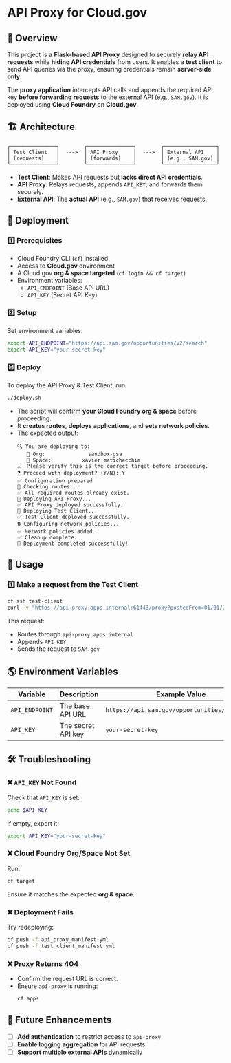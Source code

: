 # API Proxy for Cloud.gov

## 📌 Overview

This project is a **Flask-based API Proxy** designed to securely **relay API requests** while **hiding API credentials** from users. It enables a **test client** to send API queries via the proxy, ensuring credentials remain **server-side only**.

The **proxy application** intercepts API calls and appends the required API key **before forwarding requests** to the external API (e.g., `SAM.gov`). It is deployed using **Cloud Foundry** on **Cloud.gov**.

## 🏗️ Architecture

```
┌───────────────┐        ┌───────────────┐        ┌─────────────────┐
│ Test Client   │  --->  │ API Proxy     │  --->  │ External API    │
│ (requests)    │        │ (forwards)    │        │ (e.g., SAM.gov) │
└───────────────┘        └───────────────┘        └─────────────────┘
```

- **Test Client**: Makes API requests but **lacks direct API credentials**.
- **API Proxy**: Relays requests, appends `API_KEY`, and forwards them securely.
- **External API**: The **actual API** (e.g., `SAM.gov`) that receives requests.

## 🚀 Deployment

### **1️⃣ Prerequisites**

- Cloud Foundry CLI (`cf`) installed
- Access to **Cloud.gov** environment
- A Cloud.gov **org & space targeted** (`cf login && cf target`)
- Environment variables:
  - `API_ENDPOINT` (Base API URL)
  - `API_KEY` (Secret API Key)

### **2️⃣ Setup**

Set environment variables:

```bash
export API_ENDPOINT="https://api.sam.gov/opportunities/v2/search"
export API_KEY="your-secret-key"
```

### **3️⃣ Deploy**

To deploy the API Proxy & Test Client, run:

```bash
./deploy.sh
```

- The script will confirm **your Cloud Foundry org & space** before proceeding.
- It **creates routes**, **deploys applications**, and **sets network policies**.
- The expected output:
  ```plaintext
  🔍 You are deploying to:
     🏢 Org:              sandbox-gsa
     📌 Space:          xavier.metichecchia
  ⚠️  Please verify this is the correct target before proceeding.
  ❓ Proceed with deployment? (Y/N): Y
  ✅ Configuration prepared
  🔄 Checking routes...
  ✅ All required routes already exist.
  🚀 Deploying API Proxy...
  ✅ API Proxy deployed successfully.
  🚀 Deploying Test Client...
  ✅ Test Client deployed successfully.
  🔒 Configuring network policies...
  ✅ Network policies added.
  ✅ Cleanup complete.
  🎉 Deployment completed successfully!
  ```

## 🔧 Usage

### **1️⃣ Make a request from the Test Client**

```bash
cf ssh test-client
curl -v "https://api-proxy.apps.internal:61443/proxy?postedFrom=01/01/2024&postedTo=01/31/2024"
```

This request:

- Routes through `api-proxy.apps.internal`
- Appends `API_KEY`
- Sends the request to `SAM.gov`

## 🌎 Environment Variables

| Variable       | Description        | Example Value                                 |
| -------------- | ------------------ | --------------------------------------------- |
| `API_ENDPOINT` | The base API URL   | `https://api.sam.gov/opportunities/v2/search` |
| `API_KEY`      | The secret API key | `your-secret-key`                             |

## 🛠️ Troubleshooting

### **❌ `API_KEY` Not Found**

Check that `API_KEY` is set:

```bash
echo $API_KEY
```

If empty, export it:

```bash
export API_KEY="your-secret-key"
```

### **❌ Cloud Foundry Org/Space Not Set**

Run:

```bash
cf target
```

Ensure it matches the expected **org & space**.

### **❌ Deployment Fails**

Try redeploying:

```bash
cf push -f api_proxy_manifest.yml
cf push -f test_client_manifest.yml
```

### **❌ Proxy Returns 404**

- Confirm the request URL is correct.
- Ensure `api-proxy` is running:
  ```bash
  cf apps
  ```

## 📌 Future Enhancements

- [ ] **Add authentication** to restrict access to `api-proxy`
- [ ] **Enable logging aggregation** for API requests
- [ ] **Support multiple external APIs** dynamically

